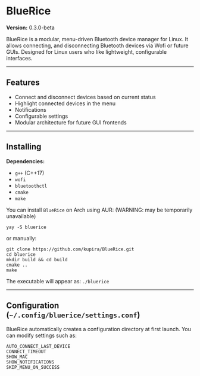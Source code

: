 # BlueRice

**Version:** 0.3.0-beta  

BlueRice is a modular, menu-driven Bluetooth device manager for Linux. It allows connecting, and disconnecting Bluetooth devices via Wofi or future GUIs. Designed for Linux users who like lightweight, configurable interfaces.

---

## Features

- Connect and disconnect devices based on current status
- Highlight connected devices in the menu
- Notifications
- Configurable settings
- Modular architecture for future GUI frontends

---

## Installing

**Dependencies:**

- `g++` (C++17)
- `wofi`
- `bluetoothctl`
- `cmake`
- `make`

You can install `BlueRice` on Arch using AUR: (WARNING: may be temporarily unavailable)

```
yay -S bluerice
```
or manually:
```
git clone https://github.com/kupira/BlueRice.git
cd bluerice
mkdir build && cd build
cmake ..
make
```
The executable will appear as:
```./bluerice```

---
## Configuration (`~/.config/bluerice/settings.conf`)

BlueRice automatically creates a configuration directory at first launch. You can modify settings such as:

```
AUTO_CONNECT_LAST_DEVICE
CONNECT_TIMEOUT
SHOW_MAC
SHOW_NOTIFICATIONS
SKIP_MENU_ON_SUCCESS
```
